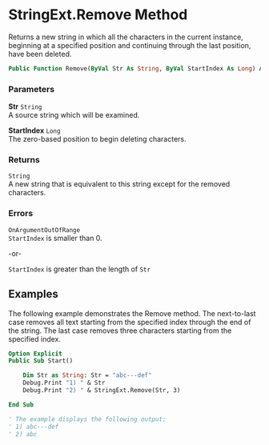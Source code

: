 # StringExt.Remove Method

Returns a new string in which all the characters in the current instance, beginning at a specified position and continuing through the last position, have been deleted.

```vb
Public Function Remove(ByVal Str As String, ByVal StartIndex As Long) As String
```

### Parameters

**Str** `String` <br>
A source string which will be examined.

**StartIndex** `Long` <br>
The zero-based position to begin deleting characters.

### Returns

`String` <br>
A new string that is equivalent to this string except for the removed characters.

### Errors

`OnArgumentOutOfRange` <br>
`StartIndex` is smaller than 0.

-or-

`StartIndex` is greater than the length of `Str`

## Examples

The following example demonstrates the Remove method. The next-to-last case removes all text starting from the specified index through the end of the string. The last case removes three characters starting from the specified index.

```vb
Option Explicit
Public Sub Start()

    Dim Str as String: Str = "abc---def"
    Debug.Print "1) " & Str
    Debug.Print "2) " & StringExt.Remove(Str, 3)

End Sub

' The example displays the following output:
' 1) abc---def
' 2) abc
```

